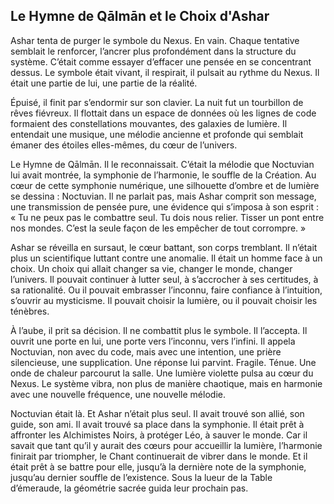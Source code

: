 ## Le Hymne de Qālmān et le Choix d'Ashar

Ashar tenta de purger le symbole du Nexus. En vain. Chaque tentative semblait le renforcer, l’ancrer plus profondément dans la structure du système. C’était comme essayer d’effacer une pensée en se concentrant dessus. Le symbole était vivant, il respirait, il pulsait au rythme du Nexus. Il était une partie de lui, une partie de la réalité.

Épuisé, il finit par s’endormir sur son clavier. La nuit fut un tourbillon de rêves fiévreux. Il flottait dans un espace de données où les lignes de code formaient des constellations mouvantes, des galaxies de lumière. Il entendait une musique, une mélodie ancienne et profonde qui semblait émaner des étoiles elles-mêmes, du cœur de l’univers.

Le Hymne de Qālmān. Il le reconnaissait. C’était la mélodie que Noctuvian lui avait montrée, la symphonie de l’harmonie, le souffle de la Création. Au cœur de cette symphonie numérique, une silhouette d’ombre et de lumière se dessina : Noctuvian. Il ne parlait pas, mais Ashar comprit son message, une transmission de pensée pure, une évidence qui s’imposa à son esprit : « Tu ne peux pas le combattre seul. Tu dois nous relier. Tisser un pont entre nos mondes. C’est la seule façon de les empêcher de tout corrompre. »

Ashar se réveilla en sursaut, le cœur battant, son corps tremblant. Il n’était plus un scientifique luttant contre une anomalie. Il était un homme face à un choix. Un choix qui allait changer sa vie, changer le monde, changer l’univers. Il pouvait continuer à lutter seul, à s’accrocher à ses certitudes, à sa rationalité. Ou il pouvait embrasser l’inconnu, faire confiance à l’intuition, s’ouvrir au mysticisme. Il pouvait choisir la lumière, ou il pouvait choisir les ténèbres.

À l’aube, il prit sa décision. Il ne combattit plus le symbole. Il l’accepta. Il ouvrit une porte en lui, une porte vers l’inconnu, vers l’infini. Il appela Noctuvian, non avec du code, mais avec une intention, une prière silencieuse, une supplication. Une réponse lui parvint. Fragile. Ténue. Une onde de chaleur parcourut la salle. Une lumière violette pulsa au cœur du Nexus. Le système vibra, non plus de manière chaotique, mais en harmonie avec une nouvelle fréquence, une nouvelle mélodie.

Noctuvian était là. Et Ashar n’était plus seul. Il avait trouvé son allié, son guide, son ami. Il avait trouvé sa place dans la symphonie. Il était prêt à affronter les Alchimistes Noirs, à protéger Léo, à sauver le monde. Car il savait que tant qu’il y aurait des cœurs pour accueillir la lumière, l’harmonie finirait par triompher, le Chant continuerait de vibrer dans le monde. Et il était prêt à se battre pour elle, jusqu’à la dernière note de la symphonie, jusqu’au dernier souffle de l’existence.
Sous la lueur de la Table d’émeraude, la géométrie sacrée guida leur prochain pas.
